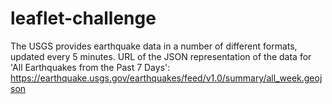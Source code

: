 # leaflet-challenge

The USGS provides earthquake data in a number of different formats, updated every 5 minutes. 
URL of the JSON representation of the data for 'All Earthquakes from the Past 7 Days': https://earthquake.usgs.gov/earthquakes/feed/v1.0/summary/all_week.geojson
